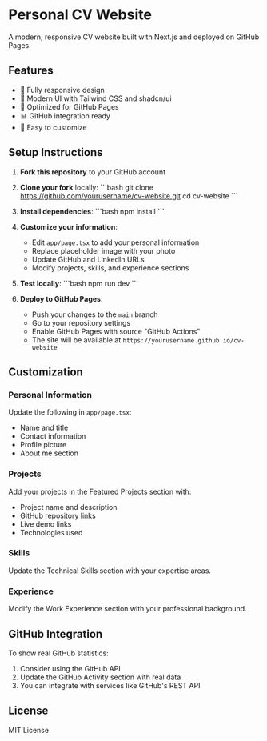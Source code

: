 # Personal CV Website

A modern, responsive CV website built with Next.js and deployed on GitHub Pages. 

## Features

- 📱 Fully responsive design
- 🎨 Modern UI with Tailwind CSS and shadcn/ui
- 🚀 Optimized for GitHub Pages
- 📊 GitHub integration ready
- 🔧 Easy to customize

## Setup Instructions

1. **Fork this repository** to your GitHub account

2. **Clone your fork** locally:
   \`\`\`bash
   git clone https://github.com/yourusername/cv-website.git
   cd cv-website
   \`\`\`

3. **Install dependencies**:
   \`\`\`bash
   npm install
   \`\`\`

4. **Customize your information**:
   - Edit `app/page.tsx` to add your personal information
   - Replace placeholder image with your photo
   - Update GitHub and LinkedIn URLs
   - Modify projects, skills, and experience sections

5. **Test locally**:
   \`\`\`bash
   npm run dev
   \`\`\`

6. **Deploy to GitHub Pages**:
   - Push your changes to the `main` branch
   - Go to your repository settings
   - Enable GitHub Pages with source "GitHub Actions"
   - The site will be available at `https://yourusername.github.io/cv-website`

## Customization

### Personal Information
Update the following in `app/page.tsx`:
- Name and title
- Contact information
- Profile picture
- About me section

### Projects
Add your projects in the Featured Projects section with:
- Project name and description
- GitHub repository links
- Live demo links
- Technologies used

### Skills
Update the Technical Skills section with your expertise areas.

### Experience
Modify the Work Experience section with your professional background.

## GitHub Integration

To show real GitHub statistics:
1. Consider using the GitHub API
2. Update the GitHub Activity section with real data
3. You can integrate with services like GitHub's REST API

## License

MIT License
